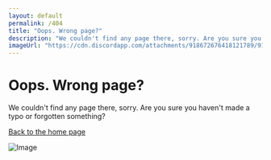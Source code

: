 ```yaml
---
layout: default
permalink: /404
title: "Oops. Wrong page?"
description: "We couldn't find any page there, sorry. Are you sure you haven't made a typo or forgotten something?"
imageUrl: "https://cdn.discordapp.com/attachments/918672676418121789/918701528334893066/1639105903726.png"
---
```


# Oops. Wrong page?

We couldn't find any page there, sorry. Are you sure you haven't made a typo or forgotten something?

[Back to the home page](/)

![Image](https://cdn.discordapp.com/attachments/918672676418121789/918701528334893066/1639105903726.png)
